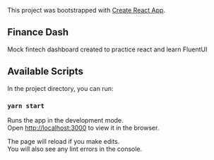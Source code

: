 This project was bootstrapped with [Create React App](https://github.com/facebook/create-react-app).


## Finance Dash
Mock fintech dashboard created to practice react and learn FluentUI


## Available Scripts

In the project directory, you can run:

### `yarn start`

Runs the app in the development mode.<br />
Open [http://localhost:3000](http://localhost:3000) to view it in the browser.

The page will reload if you make edits.<br />
You will also see any lint errors in the console.
